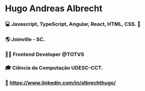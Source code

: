 # Hugo Andreas Albrecht 

### 💻 Javascript, TypeScript, Angular, React, HTML, CSS. 💚 
### 🌎 Joinville - SC.
### 👨‍💻 Frontend Developer @TOTVS
### 🎓 Ciência da Computação UDESC-CCT.
### 📑 https://www.linkedin.com/in/albrechthugo/
